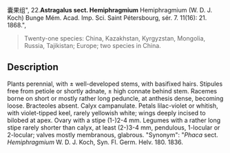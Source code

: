 囊果组",
22.**Astragalus sect. Hemiphragmium** Hemiphragmium (W. D. J. Koch) Bunge Mém. Acad. Imp. Sci. Saint Pétersbourg, sér. 7. 11(16): 21. 1868.",

> Twenty-one species: China, Kazakhstan, Kyrgyzstan, Mongolia, Russia, Tajikistan; Europe; two species in China.

## Description
Plants perennial, with ± well-developed stems, with basifixed hairs. Stipules free from petiole or shortly adnate, ± high connate behind stem. Racemes borne on short or mostly rather long peduncle, at anthesis dense, becoming loose. Bracteoles absent. Calyx campanulate. Petals lilac-violet or whitish, with violet-tipped keel, rarely yellowish white; wings deeply incised to bilobed at apex. Ovary with a stipe (1-)2-4 mm. Legumes with a rather long stipe rarely shorter than calyx, at least (2-)3-4 mm, pendulous, 1-locular or 2-locular; valves mostly membranous, glabrous.
  "Synonym": "*Phaca* sect. *Hemiphragmium* W. D. J. Koch, Syn. Fl. Germ. Helv. 180. 1836.
